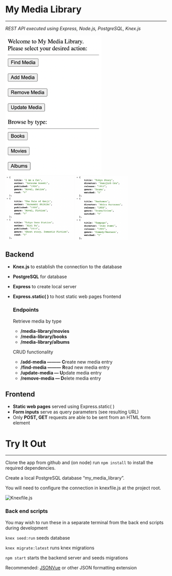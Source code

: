 # My Media Library

---

*REST API executed using Express, Node.js, PostgreSQL, Knex.js*

<div>
<img alt="Front-end example" src="https://github.com/Gabe-Goodman/My-Media-Library/blob/972aa4505e37edb63f2e0275af9beac0813da17a/screenshots/frontend.png" width="300" />  <div> <img alt="Book results snippet" src="https://github.com/Gabe-Goodman/My-Media-Library/blob/972aa4505e37edb63f2e0275af9beac0813da17a/screenshots/books.png" height="200" />

<img alt="Movie results snippet" src="https://github.com/Gabe-Goodman/My-Media-Library/blob/972aa4505e37edb63f2e0275af9beac0813da17a/screenshots/movies.png" height="200" />
</div>
</div>

## Backend

- **Knex.js** to establish the connection to the database
- **PostgreSQL** for database
- **Express** to create local server
- **Express.static( )** to host static web pages frontend
    
    ### Endpoints
    
    Retrieve media by type
    
    - **/media-library/movies**
    - **/media-library/books**
    - **/media-library/albums**
    
    CRUD functionality
    
    - **/add-media ———** **C**reate new media entry
    - **/find-media ———** **R**ead new media entry
    - **/update-media  — U**pdate media entry
    - **/remove-media — D**elete media entry

## Frontend

- **Static web pages** served using Express.static( )
- **Form inputs** serve as query parameters (see resulting URL)
- Only **POST, GET** requests are able to be sent from an HTML form element

# Try It Out

---

Clone the app from github and (on node) run `npm install` to install the required dependencies.

Create a local PostgreSQL database “my_media_library”.

You will need to configure the connection in knexfile.js at the project root.

![Knexfile.js]()

### **Back end scripts**

You may wish to run these in a separate terminal from the back end scripts during development

`knex seed:run` seeds database

`knex migrate:latest` runs knex migrations

`npm start` starts the backend server and seeds migrations

Recommended: [JSONVue](https://chrome.google.com/webstore/detail/jsonvue/chklaanhfefbnpoihckbnefhakgolnmc) or other JSON formatting extension

